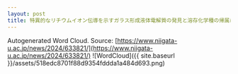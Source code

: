 ```yaml
---
layout: post
title: 特異的なリチウムイオン伝導を示すガラス形成液体電解質の発見と溶存化学種の帰属に成功
---
```

Autogenerated Word Cloud.
Source\: [https://www.niigata-u.ac.jp/news/2024/633821/](https://www.niigata-u.ac.jp/news/2024/633821/)
![WordCloud]({{ site.baseurl }}/assets/518edc8701f88d9354fddda1a484d693.png)